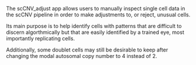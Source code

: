 The scCNV_adjust app allows users to manually inspect
single cell data in the scCNV pipeline in order to make
adjustments to, or reject, unusual cells. 

Its main purpose is to help identify cells with patterns
that are difficult to discern algorthmically but that 
are easily identified by a trained eye, most importantly
replicating cells.

Additionally, some doublet cells may still be desirable
to keep after changing the modal autosomal copy number
to 4 instead of 2.
